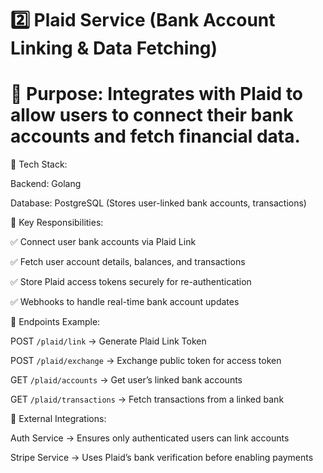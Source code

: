 # 2️⃣ Plaid Service (Bank Account Linking & Data Fetching)

# 📌 Purpose: Integrates with Plaid to allow users to connect their bank accounts and fetch financial data.

🔹 Tech Stack:

Backend: Golang

Database: PostgreSQL (Stores user-linked bank accounts, transactions)

🔹 Key Responsibilities:

✅ Connect user bank accounts via Plaid Link

✅ Fetch user account details, balances, and transactions

✅ Store Plaid access tokens securely for re-authentication

✅ Webhooks to handle real-time bank account updates

🔹 Endpoints Example:

POST `/plaid/link` → Generate Plaid Link Token

POST `/plaid/exchange` → Exchange public token for access token

GET `/plaid/accounts` → Get user’s linked bank accounts

GET `/plaid/transactions` → Fetch transactions from a linked bank

🔹 External Integrations:

Auth Service → Ensures only authenticated users can link accounts

Stripe Service → Uses Plaid’s bank verification before enabling payments
